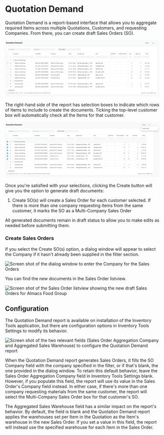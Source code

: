 <!-- Copyright (c) 2024, AgriTheory and contributors
For license information, please see license.txt-->

# Quotation Demand

Quotation Demand is a report-based interface that allows you to aggregate required Items across multiple Quotations, Customers, and requesting Companies. From there, you can create draft Sales Orders (SO).

![Screen shot of the Quotation Demand report showing rows of Items grouped by customer with columns for the Customer,Quotation document ID, Company, Date, Warehouse, and Item](./assets/qd_report_view.png)

The right-hand side of the report has selection boxes to indicate which rows of Items to include to create the documents. Ticking the top-level customer box will automatically check all the Items for that customer. 

![Screen shot of a Quotation Demand Report with the boxes next to customer Almacs Food Group Items all checked](./assets/qd_selection.png)

Once you're satisfied with your selections, clicking the Create button will give you the option to generate draft documents:

1. Create SO(s) will create a Sales Order for each customer selected. If there is more than one company requesting items from the same customer, it marks the SO as a Multi-Company Sales Order

All generated documents remain in draft status to allow you to make edits as needed before submitting them.

### Create Sales Orders
If you select the Create SO(s) option, a dialog window will appear to select the Company if it hasn't already been supplied in the filter section.

![Screen shot of the dialog window to enter the Company for the Sales Orders](./assets/qd_dialog.png)

You can find the new documents in the Sales Order listview.

![Screen shot of the Sales Order listview showing the new draft Sales Orders for Almacs Food Group](./assets/qd_sales_order.png)


## Configuration
The Quotation Demand report is available on installation of the Inventory Tools application, but there are configuration options in Inventory Tools Settings to modify its behavior.

![Screen shot of the two relevant fields (Sales Order Aggregation Company and Aggregated Sales Warehouse) to configure the Quotation Demand report](./assets/qd_settings_detail.png)

When the Quotation Demand report generates Sales Orders, it fills the SO Company field with the company specified in the filter, or if that's blank, the one provided in the dialog window. To retain this default behavior, leave the Sales Order Aggregation Company field in Inventory Tools Settings blank. However, if you populate this field, the report will use its value in the Sales Order's Company field instead. In either case, if there's more than one company requesting materials from the same customer, the report will select the Multi-Company Sales Order box for that customer's SO.

The Aggregated Sales Warehouse field has a similar impact on the report's behavior. By default, the field is blank and the Quotation Demand report applies the warehouses set per Item in the Quotation as the Item's warehouse in the new Sales Order. If you set a value in this field, the report will instead use the specified warehouse for each Item in the Sales Order.

